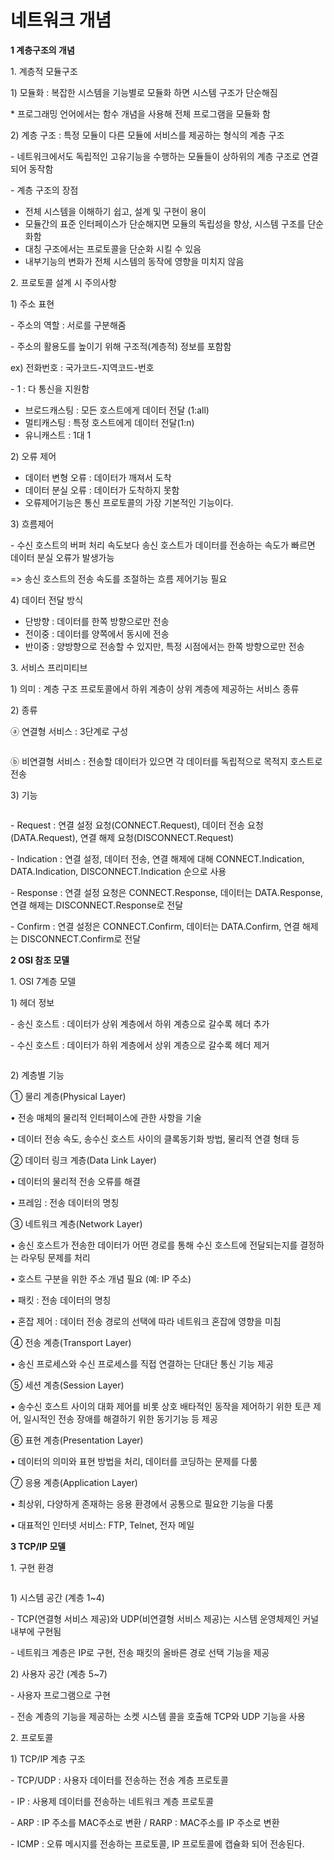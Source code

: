 # 네트워크 개념

[ ](https://aeunhi99.tistory.com/126#%C-%A-)**1 계층구조의 개념**

1\. 계층적 모듈구조

1\) 모듈화 : 복잡한 시스템을 기능별로 모듈화 하면 시스템 구조가 단순해짐

\* 프로그래밍 언어에서는 함수 개념을 사용해 전체 프로그램을 모듈화 함

&#x20;

2\) 계층 구조 : 특정 모듈이 다른 모듈에 서비스를 제공하는 형식의 계층 구조

\- 네트워크에서도 독립적인 고유기능을 수행하는 모듈들이 상하위의 계층 구조로 연결되어 동작함

\- 계층 구조의 장점

* 전체 시스템을 이해하기 쉽고, 설계 및 구현이 용이
* 모듈간의 표준 인터페이스가 단순해지면 모듈의 독립성을 향상, 시스템 구조를 단순화함
* 대칭 구조에서는 프로토콜을 단순화 시킬 수 있음
* 내부기능의 변화가 전체 시스템의 동작에 영향을 미치지 않음

&#x20;

2\. 프로토콜 설계 시 주의사항

1\) 주소 표현

\- 주소의 역할 : 서로를 구분해줌

\- 주소의 활용도를 높이기 위해 구조적(계층적) 정보를 포함함

ex) 전화번호 : 국가코드-지역코드-번호

\- 1 : 다 통신을 지원함

* 브로드캐스팅 : 모든 호스트에게 데이터 전달 (1:all)
* 멀티캐스팅 : 특정 호스트에게 데이터 전달(1:n)
* 유니캐스트 : 1대 1&#x20;

2\) 오류 제어

* 데이터 변형 오류 : 데이터가 깨져서 도착
* 데이터 분실 오류 : 데이터가 도착하지 못함
* 오류제어기능은 통신 프로토콜의 가장 기본적인 기능이다.

3\) 흐름제어

\- 수신 호스트의 버퍼 처리 속도보다 송신 호스트가 데이터를 전송하는 속도가 빠르면 데이터 분실 오류가 발생가능

\=> 송신 호스트의 전송 속도를 조절하는 흐름 제어기능 필요

&#x20;

4\) 데이터 전달 방식

* 단방향 : 데이터를 한쪽 방향으로만 전송
* 전이중 : 데이터를 양쪽에서 동시에 전송
* 반이중 : 양방향으로 전송할 수 있지만, 특정 시점에서는 한쪽 방향으로만 전송

&#x20;

3\. 서비스 프리미티브

1\) 의미 : 계층 구조 프로토콜에서 하위 계층이 상위 계층에 제공하는 서비스 종류

2\) 종류&#x20;

ⓐ 연결형 서비스 : 3단계로 구성

<figure><img src="https://blog.kakaocdn.net/dn/Y8vjB/btrhzRejoWz/lgvUklGJgBAZQMJ0mX5C21/img.png" alt=""><figcaption></figcaption></figure>

ⓑ 비연결형 서비스 : 전송할 데이터가 있으면 각 데이터를 독립적으로 목적지 호스트로 전송

3\) 기능

<figure><img src="https://blog.kakaocdn.net/dn/bFnxjH/btrhjYl3GdX/GraraXP5AKwBcfa3JGoI31/img.png" alt=""><figcaption></figcaption></figure>

&#x20;

\- Request : 연결 설정 요청(CONNECT.Request), 데이터 전송 요청(DATA.Request), 연결 해제 요청(DISCONNECT.Request)

\- Indication : 연결 설정, 데이터 전송, 연결 해제에 대해 CONNECT.Indication, DATA.Indication, DISCONNECT.Indication 순으로 사용&#x20;

\- Response : 연결 설정 요청은 CONNECT.Response, 데이터는 DATA.Response, 연결 해제는 DISCONNECT.Response로 전달

\- Confirm : 연결 설정은 CONNECT.Confirm, 데이터는 DATA.Confirm, 연결 해제는 DISCONNECT.Confirm로 전달

&#x20;

&#x20;

**2 OSI 참조 모델**

1\. OSI 7계층 모델

1\) 헤더 정보

\- 송신 호스트 : 데이터가 상위 계층에서 하위 계층으로 갈수록 헤더 추가

\- 수신 호스트 : 데이터가 하위 계층에서 상위 계층으로 갈수록 헤더 제거

&#x20;

<figure><img src="https://blog.kakaocdn.net/dn/cs25k4/btrhqfhb9Oe/1gtBpLC0D7X3bJPKFGSVs0/img.png" alt=""><figcaption></figcaption></figure>

2\) 계층별 기능

① 물리 계층(Physical Layer)

• 전송 매체의 물리적 인터페이스에 관한 사항을 기술

• 데이터 전송 속도, 송수신 호스트 사이의 클록동기화 방법, 물리적 연결 형태 등

② 데이터 링크 계층(Data Link Layer)

• 데이터의 물리적 전송 오류를 해결

• 프레임 : 전송 데이터의 명칭&#x20;

③ 네트워크 계층(Network Layer)

• 송신 호스트가 전송한 데이터가 어떤 경로를 통해 수신 호스트에 전달되는지를 결정하는 라우팅 문제를 처리

• 호스트 구분을 위한 주소 개념 필요 (예: IP 주소)

• 패킷 : 전송 데이터의 명칭

• 혼잡 제어 : 데이터 전송 경로의 선택에 따라 네트워크 혼잡에 영향을 미침

④ 전송 계층(Transport Layer)

• 송신 프로세스와 수신 프로세스를 직접 연결하는 단대단 통신 기능 제공

⑤ 세션 계층(Session Layer)

• 송수신 호스트 사이의 대화 제어를 비롯 상호 배타적인 동작을 제어하기 위한 토큰 제어, 일시적인 전송 장애를 해결하기 위한 동기기능 등 제공

⑥ 표현 계층(Presentation Layer)

• 데이터의 의미와 표현 방법을 처리, 데이터를 코딩하는 문제를 다룸

⑦ 응용 계층(Application Layer)

• 최상위, 다양하게 존재하는 응용 환경에서 공통으로 필요한 기능을 다룸

• 대표적인 인터넷 서비스: FTP, Telnet, 전자 메일

&#x20;

[ ](https://aeunhi99.tistory.com/126#%C-%A-)

**3 TCP/IP 모델**

1\. 구현 환경

<figure><img src="https://blog.kakaocdn.net/dn/UJPwl/btrhyjidVqW/Qsk0qed51xSDqLqZH52clK/img.png" alt=""><figcaption></figcaption></figure>

1\) 시스템 공간 (계층 1\~4)

\- TCP(연결형 서비스 제공)와 UDP(비연결형 서비스 제공)는 시스템 운영체제인 커널 내부에 구현됨

\- 네트워크 계층은 IP로 구현, 전송 패킷의 올바른 경로 선택 기능을 제공

2\) 사용자 공간 (계층 5\~7)

\- 사용자 프로그램으로 구현

\- 전송 계층의 기능을 제공하는 소켓 시스템 콜을 호출해 TCP와 UDP 기능을 사용

&#x20;

2\. 프로토콜&#x20;

1\) TCP/IP 계층 구조

\- TCP/UDP : 사용자 데이터를 전송하는 전송 계층 프로토콜

\- IP : 사용제 데이터를 전송하는 네트워크 계층 프로토콜&#x20;

\- ARP : IP 주소를 MAC주소로 변환 / RARP :  MAC주소를 IP 주소로 변환

\- ICMP : 오류 메시지를 전송하는 프로토콜, IP 프로토콜에 캡슐화 되어 전송된다.
